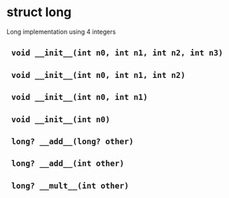 # struct long
Long implementation using 4 integers

## ` void __init__(int n0, int n1, int n2, int n3)`


## ` void __init__(int n0, int n1, int n2)`


## ` void __init__(int n0, int n1)`


## ` void __init__(int n0)`


## ` long? __add__(long? other)`


## ` long? __add__(int other)`


## ` long? __mult__(int other)`





